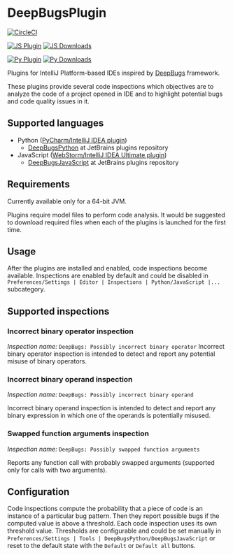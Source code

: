 # DeepBugsPlugin


[![CircleCI](https://img.shields.io/circleci/build/github/JetBrains-Research/DeepBugsPlugin.svg?style=flat-square)](https://circleci.com/gh/JetBrains-Research/DeepBugsPlugin)


[![JS Plugin](https://img.shields.io/jetbrains/plugin/v/12220-deepbugsjavascript.svg?style=flat-square&label=js%20plugin)](https://plugins.jetbrains.com/plugin/12220-deepbugsjavascript)
[![JS Downloads](https://img.shields.io/jetbrains/plugin/d/12220-deepbugsjavascript.svg?style=flat-square)](https://plugins.jetbrains.com/plugin/12220-deepbugsjavascript)


[![Py Plugin](https://img.shields.io/jetbrains/plugin/v/12218-deepbugspython.svg?style=flat-square&label=py%20plugin)](https://plugins.jetbrains.com/plugin/12218-deepbugspython)
[![Py Downloads](https://img.shields.io/jetbrains/plugin/d/12218-deepbugspython.svg?style=flat-square)](https://plugins.jetbrains.com/plugin/12218-deepbugspython)

Plugins for IntelliJ Platform-based IDEs inspired by [DeepBugs](https://github.com/JetBrains-Research/DeepBugs) framework. 

These plugins provide several code inspections which objectives are to analyze the code of a project opened in IDE and to highlight potential bugs and code quality issues in it.

## Supported languages
- Python ([PyCharm/IntelliJ IDEA plugin](https://github.com/JetBrains-Research/DeepBugsPlugin/tree/master/DeepBugsPython))
  - [DeepBugsPython](https://plugins.jetbrains.com/plugin/12218-deepbugspython) at JetBrains plugins repository
- JavaScript ([WebStorm/IntelliJ IDEA Ultimate plugin](https://github.com/JetBrains-Research/DeepBugsPlugin/tree/master/DeepBugsJavaScript))
  - [DeepBugsJavaScript](https://plugins.jetbrains.com/plugin/12220-deepbugsjavascript) at JetBrains plugins repository

## Requirements
Currently available only for a 64-bit JVM.

Plugins require model files to perform code analysis. It would be suggested to download required files when each of the plugins is launched for the first time.

## Usage
After the plugins are installed and enabled, code inspections become available.
Inspections are enabled by default and could be disabled in `Preferences/Settings | Editor | Inspections | Python/JavaScript |...` subcategory.

## Supported inspections
### Incorrect binary operator inspection
_Inspection_ _name:_ `DeepBugs: Possibly incorrect binary operator`
Incorrect binary operator inspection is intended to detect and report any potential misuse of
binary operators.

### Incorrect binary operand inspection
_Inspection_ _name:_ `DeepBugs: Possibly incorrect binary operand`

Incorrect binary operand inspection is intended to detect and report any binary expression in which
one of the operands is potentially misused.

### Swapped function arguments inspection
_Inspection_ _name:_ `DeepBugs: Possibly swapped function arguments`

Reports any function call with probably swapped arguments (supported only for calls with two arguments).

## Configuration
Code inspections compute the probability that a piece of code is an instance of a particular bug pattern. Then they report possible bugs if the computed value is above a threshold. 
Each code inspection uses its own threshold value. Thresholds are configurable and could be set manually in `Preferences/Settings | Tools | DeepBugsPython/DeepBugsJavaScript` or reset to the default state with the `Default` or `Default all` buttons.
